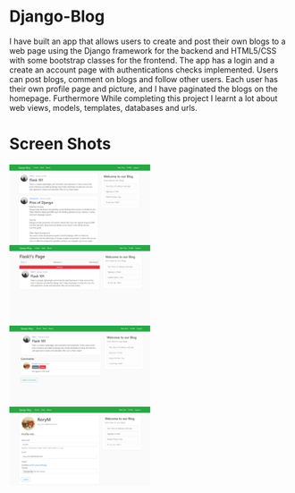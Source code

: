 # Django-Blog
I have built an app that allows users to create and post their own blogs to a web page using the Django framework 
for the backend and HTML5/CSS with some bootstrap classes for the frontend. The app has a login and a create an 
account page with authentications checks implemented. Users can post blogs, comment on blogs and follow other users.
Each user has their own profile page and picture, and I have paginated the blogs on the homepage. Furthermore While 
completing this project I learnt a lot about web views, models, templates, databases and urls.

# Screen Shots
<img src="./screen_shots/Home.png" width="50%"/>
<img src="./screen_shots/Page.png" width="50%"/>
<img src="./screen_shots/Detail.png" width="50%"/>
<img src="./screen_shots/Profile.png" width="50%"/>
